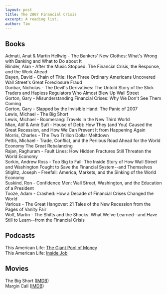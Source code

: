 ```yaml
---
layout: post
title: The 2007 Financial Crisis
excerpt: A reading list. 
author: Tim
---
```


## Books  
Admati, Anat & Martin Hellwig - The Bankers' New Clothes: What's Wrong with Banking and What to Do about It  
Blinder, Alan - After the Music Stopped: The Financial Crisis, the Response, and the Work Ahead  
Dayen, David - Chain of Title: How Three Ordinary Americans Uncovered Wall Street's Great Foreclosure Fraud  
Dunbar, Nicholas - The Devil's Derivatives: The Untold Story of the Slick Traders and Hapless Regulators Who Almost Blew Up Wall Street  
Gorton, Gary - Misunderstanding Financial Crises: Why We Don't See Them Coming  
Gorton, Gary - Slapped by the Invisible Hand: The Panic of 2007  
Lewis, Michael - The Big Short  
Lewis, Michael - Boomerang: Travels in the New Third World  
Mian, Atif & Amir Sufi - House of Debt: How They (and You) Caused the Great Recession, and How We Can Prevent It from Happening Again  
Morris, Charles - The Two Trillion Dollar Meltdown  
Pettis, Michael - Trade, Conflict, and the Perilous Road Ahead for the World Economy The Great Rebalancing  
Rajan, Raghuram - Fault Lines: How Hidden Fractures Still Threaten the World Economy  
Sorkin, Andrew Ross - Too Big to Fail: The Inside Story of How Wall Street and Washington Fought to Save the Financial System--and Themselves  
Stiglitz, Joseph - Freefall: America, Markets, and the Sinking of the World Economy  
Suskind, Ron - Confidence Men: Wall Street, Washington, and the Education of a President  
Tooze, Adam - Crashed: How a Decade of Financial Crises Changed the World  
Various - The Great Hangover: 21 Tales of the New Recession from the Pages of Vanity Fair  
Wolf, Martin - The Shifts and the Shocks: What We've Learned--and Have Still to Learn--from the Financial Crisis  


## Podcasts  
This American Life: [The Giant Pool of Money](https://www.thisamericanlife.org/355/the-giant-pool-of-money)  
This American Life: [Inside Job](https://www.thisamericanlife.org/405/inside-job)  

## Movies  
The Big Short ([IMDB](https://www.imdb.com/title/tt1596363/))  
Margin Call ([IMDB](https://www.imdb.com/title/tt1615147/))  
